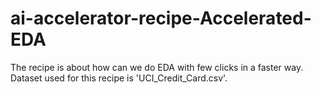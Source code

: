 # ai-accelerator-recipe-Accelerated-EDA
The recipe is about how can we do EDA with few clicks in a faster way. Dataset used for this recipe is 'UCI_Credit_Card.csv'.
